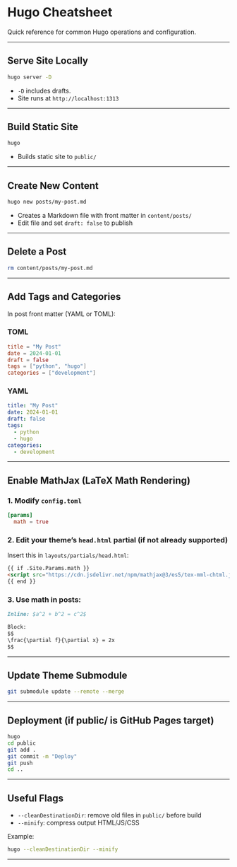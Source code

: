 # Hugo Cheatsheet

Quick reference for common Hugo operations and configuration.

---

## Serve Site Locally

```bash
hugo server -D
```

* `-D` includes drafts.
* Site runs at `http://localhost:1313`

---

## Build Static Site

```bash
hugo
```

* Builds static site to `public/`

---

## Create New Content

```bash
hugo new posts/my-post.md
```

* Creates a Markdown file with front matter in `content/posts/`
* Edit file and set `draft: false` to publish

---

## Delete a Post

```bash
rm content/posts/my-post.md
```

---

## Add Tags and Categories

In post front matter (YAML or TOML):

### TOML

```toml
title = "My Post"
date = 2024-01-01
draft = false
tags = ["python", "hugo"]
categories = ["development"]
```

### YAML

```yaml
title: "My Post"
date: 2024-01-01
draft: false
tags:
  - python
  - hugo
categories:
  - development
```

---

## Enable MathJax (LaTeX Math Rendering)

### 1. Modify `config.toml`

```toml
[params]
  math = true
```

### 2. Edit your theme’s `head.html` partial (if not already supported)

Insert this in `layouts/partials/head.html`:

```html
{{ if .Site.Params.math }}
<script src="https://cdn.jsdelivr.net/npm/mathjax@3/es5/tex-mml-chtml.js"></script>
{{ end }}
```

### 3. Use math in posts:

```markdown
Inline: $a^2 + b^2 = c^2$

Block:
$$
\frac{\partial f}{\partial x} = 2x
$$
```

---

## Update Theme Submodule

```bash
git submodule update --remote --merge
```

---

## Deployment (if public/ is GitHub Pages target)

```bash
hugo
cd public
git add .
git commit -m "Deploy"
git push
cd ..
```

---

## Useful Flags

* `--cleanDestinationDir`: remove old files in `public/` before build
* `--minify`: compress output HTML/JS/CSS

Example:

```bash
hugo --cleanDestinationDir --minify
```

---

